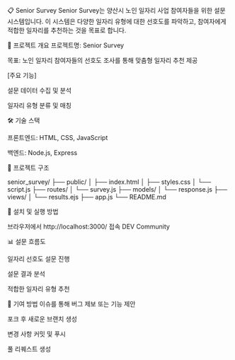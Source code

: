 📋 Senior Survey
Senior Survey는 양산시 노인 일자리 사업 참여자들을 위한 설문 시스템입니다. 이 시스템은 다양한 일자리 유형에 대한 선호도를 파악하고, 참여자에게 적합한 일자리를 추천하는 것을 목표로 합니다.

📌 프로젝트 개요
프로젝트명: Senior Survey

목표: 노인 일자리 참여자들의 선호도 조사를 통해 맞춤형 일자리 추천 제공


[주요 기능]

설문 데이터 수집 및 분석

일자리 유형 분류 및 매칭



🛠️ 기술 스택

프론트엔드: HTML, CSS, JavaScript

백엔드: Node.js, Express


📁 프로젝트 구조

senior_survey/
├── public/
│   ├── index.html
│   ├── styles.css
│   └── script.js
├── routes/
│   └── survey.js
├── models/
│   └── response.js
├── views/
│   └── results.ejs
├── app.js
└── README.md


🚀 설치 및 실행 방법

브라우저에서 http://localhost:3000/ 접속
DEV Community

📊 설문 흐름도

일자리 선호도 설문 진행

설문 결과 분석

적합한 일자리 유형 추천



🤝 기여 방법
이슈를 통해 버그 제보 또는 기능 제안

포크 후 새로운 브랜치 생성

변경 사항 커밋 및 푸시

풀 리퀘스트 생성
